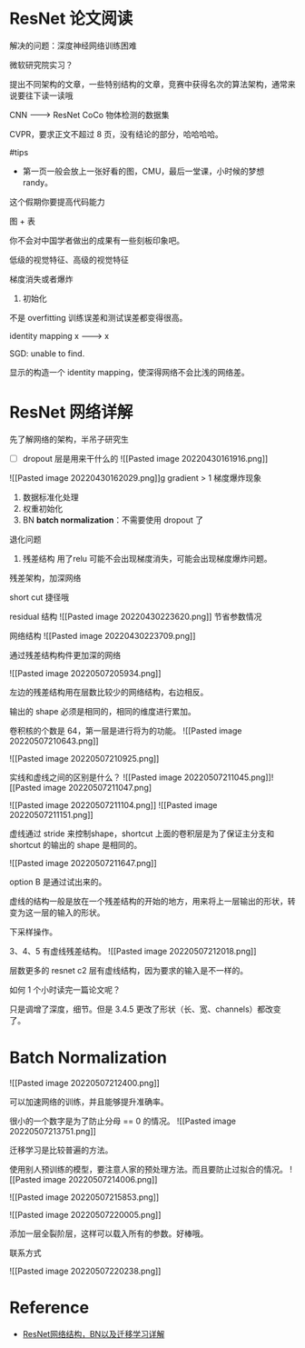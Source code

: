 # ResNet 论文阅读
解决的问题：深度神经网络训练困难

微软研究院实习？

提出不同架构的文章，一些特别结构的文章，竞赛中获得名次的算法架构，通常来说要往下读一读哦

CNN ---> ResNet
CoCo 物体检测的数据集

CVPR，要求正文不超过 8 页，没有结论的部分，哈哈哈哈。

#tips
- 第一页一般会放上一张好看的图，CMU，最后一堂课，小时候的梦想 randy。

这个假期你要提高代码能力

图 + 表

你不会对中国学者做出的成果有一些刻板印象吧。

低级的视觉特征、高级的视觉特征

梯度消失或者爆炸
1. 初始化

不是 overfitting 训练误差和测试误差都变得很高。

identity mapping x ---> x

SGD: unable to find.

显示的构造一个 identity mapping，使深得网络不会比浅的网络差。

# ResNet 网络详解
先了解网络的架构，半吊子研究生

- [ ] dropout 层是用来干什么的
![[Pasted image 20220430161916.png]]

![[Pasted image 20220430162029.png]]g
gradient > 1 梯度爆炸现象
1. 数据标准化处理
2. 权重初始化
3. BN **batch normalization**：不需要使用 dropout 了

退化问题
1. 残差结构
用了relu 可能不会出现梯度消失，可能会出现梯度爆炸问题。

残差架构，加深网络

short cut 捷径哦

residual 结构
![[Pasted image 20220430223620.png]]
节省参数情况

网络结构
![[Pasted image 20220430223709.png]]

通过残差结构构件更加深的网络

![[Pasted image 20220507205934.png]]

左边的残差结构用在层数比较少的网络结构，右边相反。



输出的 shape 必须是相同的，相同的维度进行累加。

卷积核的个数是 64，第一层是进行将为的功能。
![[Pasted image 20220507210643.png]]

![[Pasted image 20220507210925.png]]

实线和虚线之间的区别是什么？
![[Pasted image 20220507211045.png]]![[Pasted image 20220507211047.png]

![[Pasted image 20220507211104.png]]
![[Pasted image 20220507211151.png]]

虚线通过 stride 来控制shape，shortcut 上面的卷积层是为了保证主分支和 shortcut 的输出的 shape 是相同的。

![[Pasted image 20220507211647.png]]

option B 是通过试出来的。

虚线的结构一般是放在一个残差结构的开始的地方，用来将上一层输出的形状，转变为这一层的输入的形状。

下采样操作。

3、4、5 有虚线残差结构。
![[Pasted image 20220507212018.png]]

层数更多的 resnet c2 层有虚线结构，因为要求的输入是不一样的。

如何 1 个小时读完一篇论文呢？

只是调增了深度，细节。但是 3.4.5 更改了形状（长、宽、channels）都改变了。

# Batch Normalization
![[Pasted image 20220507212400.png]]

可以加速网络的训练，并且能够提升准确率。

很小的一个数字是为了防止分母 == 0 的情况。
![[Pasted image 20220507213751.png]]

迁移学习是比较普遍的方法。

使用别人预训练的模型，要注意人家的预处理方法。而且要防止过拟合的情况。
![[Pasted image 20220507214006.png]]

![[Pasted image 20220507215853.png]]

![[Pasted image 20220507220005.png]]

添加一层全裂阶层，这样可以载入所有的参数。好棒哦。

联系方式

![[Pasted image 20220507220238.png]]

# Reference
- [ResNet网络结构，BN以及迁移学习详解](https://www.bilibili.com/video/BV1T7411T7wa?spm_id_from=333.337.search-card.all.click)
